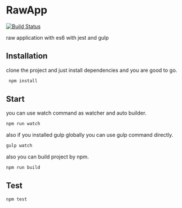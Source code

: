 # RawApp
[![Build Status](https://travis-ci.org/alireza-mh/RawApp.svg?branch=master)](https://travis-ci.org/alireza-mh/RawApp)

raw application with es6 with jest and gulp
## Installation
clone the project and just install dependencies and you are good to go.
```sh
 npm install
```
## Start
you can use watch command as watcher and auto builder.
```sh
npm run watch
```
also if you installed gulp globally you can use gulp command directly.
```sh
gulp watch
```
also you can build project by npm.
```sh
npm run build
```
## Test
```sh
npm test
```

